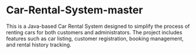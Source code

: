 # Car-Rental-System-master
This is a Java-based Car Rental System designed to simplify the process of renting cars for both customers and administrators. The project includes features such as car listing, customer registration, booking management, and rental history tracking.
